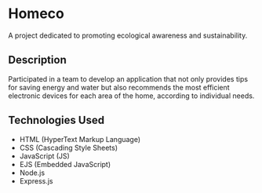 # Homeco

A project dedicated to promoting ecological awareness and sustainability.

## Description

Participated in a team to develop an application that not only provides tips for saving energy and water but also recommends the most efficient electronic devices for each area of the home, according to individual needs.

## Technologies Used

- HTML (HyperText Markup Language)
- CSS (Cascading Style Sheets)
- JavaScript (JS)
- EJS (Embedded JavaScript)
- Node.js
- Express.js
